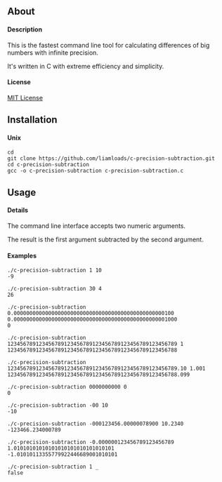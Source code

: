 ## About

#### Description
This is the fastest command line tool for calculating differences of big numbers with infinite precision.

It's written in C with extreme efficiency and simplicity.

#### License
[MIT License](https://github.com/liamloads/subtraction/blob/main/LICENSE)

## Installation

#### Unix
``` console
cd
git clone https://github.com/liamloads/c-precision-subtraction.git
cd c-precision-subtraction
gcc -o c-precision-subtraction c-precision-subtraction.c
```

## Usage

#### Details

The command line interface accepts two numeric arguments.

The result is the first argument subtracted by the second argument.

#### Examples

``` console
./c-precision-subtraction 1 10
-9

./c-precision-subtraction 30 4
26

./c-precision-subtraction 0.000000000000000000000000000000000000000000000000100 0.0000000000000000000000000000000000000000000000001000
0

./c-precision-subtraction 123456789123456789123456789123456789123456789123456789 1
123456789123456789123456789123456789123456789123456788

./c-precision-subtraction 123456789123456789123456789123456789123456789123456789.10 1.001
123456789123456789123456789123456789123456789123456788.099

./c-precision-subtraction 0000000000 0
0

./c-precision-subtraction -00 10
-10

./c-precision-subtraction -000123456.00000078900 10.2340
-123466.234000789

./c-precision-subtraction -0.000000123456789123456789 1.01010101010101010101010101010101
-1.01010113355779922446689001010101

./c-precision-subtraction 1 _
false
```
